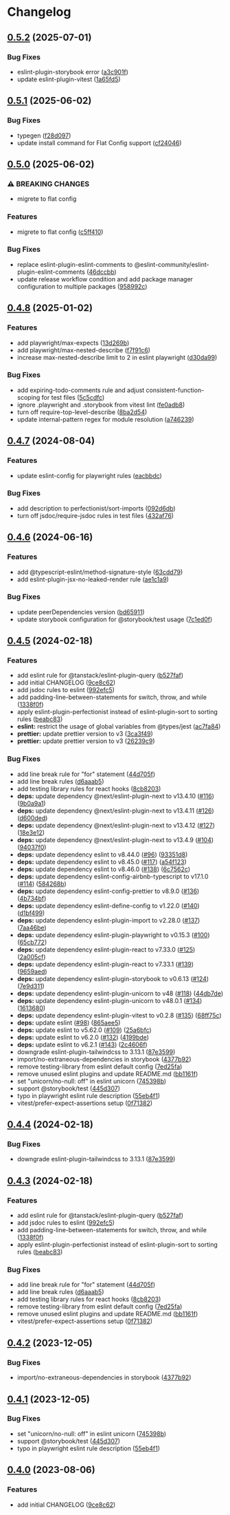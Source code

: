 # Changelog

## [0.5.2](https://github.com/nozomiishii/configs/compare/@nozomiishii/eslint-config-v0.5.1...@nozomiishii/eslint-config-v0.5.2) (2025-07-01)

### Bug Fixes

- eslint-plugin-storybook error ([a3c901f](https://github.com/nozomiishii/configs/commit/a3c901f0458d92b5dfc15ad2945b763e699b8981))
- update eslint-plugin-vitest ([1a65fd5](https://github.com/nozomiishii/configs/commit/1a65fd56e86678b15cefa39bda66f2d4cbac77a7))

## [0.5.1](https://github.com/nozomiishii/configs/compare/@nozomiishii/eslint-config-v0.5.0...@nozomiishii/eslint-config-v0.5.1) (2025-06-02)

### Bug Fixes

- typegen ([f28d097](https://github.com/nozomiishii/configs/commit/f28d097816bca578472efa19dcf4d13d0e999640))
- update install command for Flat Config support ([cf24046](https://github.com/nozomiishii/configs/commit/cf240463990c674fbabd71c0c9a31bf15225924d))

## [0.5.0](https://github.com/nozomiishii/configs/compare/@nozomiishii/eslint-config-v0.4.8...@nozomiishii/eslint-config-v0.5.0) (2025-06-02)

### ⚠ BREAKING CHANGES

- migrete to flat config

### Features

- migrete to flat config ([c5ff410](https://github.com/nozomiishii/configs/commit/c5ff4107999b678374aade48327d45fb509a4d15))

### Bug Fixes

- replace eslint-plugin-eslint-comments to @eslint-community/eslint-plugin-eslint-comments ([46dccbb](https://github.com/nozomiishii/configs/commit/46dccbbc49088118f2d0776b61676aa04b7cd42d))
- update release workflow condition and add package manager configuration to multiple packages ([958992c](https://github.com/nozomiishii/configs/commit/958992ccd8bdaf906a50bb769ec45459fab81210))

## [0.4.8](https://github.com/nozomiishii/configs/compare/@nozomiishii/eslint-config-v0.4.7...@nozomiishii/eslint-config-v0.4.8) (2025-01-02)

### Features

- add playwright/max-expects ([13d269b](https://github.com/nozomiishii/configs/commit/13d269be4a0b2ffa62df22244625fb33dcc87dff))
- add playwright/max-nested-describe ([f7f91c6](https://github.com/nozomiishii/configs/commit/f7f91c6dc0464da210bc9968c6d602d60e7a6197))
- increase max-nested-describe limit to 2 in eslint playwright ([d30da99](https://github.com/nozomiishii/configs/commit/d30da996b099d85ffcbf519a39db55631e6b6e20))

### Bug Fixes

- add expiring-todo-comments rule and adjust consistent-function-scoping for test files ([5c5cdfc](https://github.com/nozomiishii/configs/commit/5c5cdfc8a521ced130ec74f81ab5d3bab82f1877))
- ignore .playwright and .storybook from vitest lint ([fe0adb8](https://github.com/nozomiishii/configs/commit/fe0adb8f207b01650e2023f2f18003c5609de31e))
- turn off require-top-level-describe ([8ba2d54](https://github.com/nozomiishii/configs/commit/8ba2d54eb3bfc1b5b69ad1c863c89f1ced0cca28))
- update internal-pattern regex for module resolution ([a746239](https://github.com/nozomiishii/configs/commit/a746239fe3e0c11b58c5c7802bfd095f5ad44f66))

## [0.4.7](https://github.com/nozomiishii/configs/compare/@nozomiishii/eslint-config-v0.4.6...@nozomiishii/eslint-config-v0.4.7) (2024-08-04)

### Features

- update eslint-config for playwright rules ([eacbbdc](https://github.com/nozomiishii/configs/commit/eacbbdc888e222f8752b935073bee15030feb7db))

### Bug Fixes

- add description to perfectionist/sort-imports ([092d6db](https://github.com/nozomiishii/configs/commit/092d6db962fbc6e161b9f66fb3ab63b922dc8254))
- turn off jsdoc/require-jsdoc rules in test files ([432af76](https://github.com/nozomiishii/configs/commit/432af767db8336a32d217d29f9d8586195ff2999))

## [0.4.6](https://github.com/nozomiishii/configs/compare/@nozomiishii/eslint-config-v0.4.5...@nozomiishii/eslint-config-v0.4.6) (2024-06-16)

### Features

- add @typescript-eslint/method-signature-style ([63cdd79](https://github.com/nozomiishii/configs/commit/63cdd79b721c415bc69219e13c31a789245bb164))
- add eslint-plugin-jsx-no-leaked-render rule ([ae1c1a9](https://github.com/nozomiishii/configs/commit/ae1c1a93e72e0bad1ad2c68eb788f23343b981e6))

### Bug Fixes

- update peerDependencies version ([bd65911](https://github.com/nozomiishii/configs/commit/bd65911bcd93b907565f00ac9aace0a60e560a5e))
- update storybook configuration for @storybook/test usage ([7c1ed0f](https://github.com/nozomiishii/configs/commit/7c1ed0f155c4ee3e618581b1685bf1a3b40d2873))

## [0.4.5](https://github.com/nozomiishii/configs/compare/@nozomiishii/eslint-config-v0.4.4...@nozomiishii/eslint-config-v0.4.5) (2024-02-18)

### Features

- add eslint rule for @tanstack/eslint-plugin-query ([b527faf](https://github.com/nozomiishii/configs/commit/b527faf7b640edc268a987f60739cff7bab75cc2))
- add initial CHANGELOG ([9ce8c62](https://github.com/nozomiishii/configs/commit/9ce8c62626daccb52d6855312820188fbb069a18))
- add jsdoc rules to eslint ([992efc5](https://github.com/nozomiishii/configs/commit/992efc59a2cf6246fcb68159e044fc7168d446bb))
- add padding-line-between-statements for switch, throw, and while ([1338f0f](https://github.com/nozomiishii/configs/commit/1338f0f25a763e6d9b37f6a97af6846c5ce564e8))
- apply eslint-plugin-perfectionist instead of eslint-plugin-sort to sorting rules ([beabc83](https://github.com/nozomiishii/configs/commit/beabc83ead3749270477d036f874f7507459e191))
- **eslint:** restrict the usage of global variables from @types/jest ([ac7fa84](https://github.com/nozomiishii/configs/commit/ac7fa84623ff0ed7dad21524ef4ab0777e82d767))
- **prettier:** update prettier version to v3 ([3ca3f49](https://github.com/nozomiishii/configs/commit/3ca3f49e8418f0507084983740bab3596a9f6460))
- **prettier:** update prettier version to v3 ([26239c9](https://github.com/nozomiishii/configs/commit/26239c9361d60734a5a13f635c4161de80bffbaa))

### Bug Fixes

- add line break rule for "for" statement ([44d705f](https://github.com/nozomiishii/configs/commit/44d705f736646b59ce2ea0445e39b29a9582800d))
- add line break rules ([d6aaab5](https://github.com/nozomiishii/configs/commit/d6aaab5256481eb6e2928375ba672c187f678bea))
- add testing library rules for react hooks ([8cb8203](https://github.com/nozomiishii/configs/commit/8cb8203e9cbc0a2eb1f2cf6b5e124acba82e578e))
- **deps:** update dependency @next/eslint-plugin-next to v13.4.10 ([#116](https://github.com/nozomiishii/configs/issues/116)) ([9b0a9a1](https://github.com/nozomiishii/configs/commit/9b0a9a1b011836e9ea649d0e558a14f495d0e5a6))
- **deps:** update dependency @next/eslint-plugin-next to v13.4.11 ([#126](https://github.com/nozomiishii/configs/issues/126)) ([d600ded](https://github.com/nozomiishii/configs/commit/d600ded73ede27d1a992a1930e3b4d6f41d65da3))
- **deps:** update dependency @next/eslint-plugin-next to v13.4.12 ([#127](https://github.com/nozomiishii/configs/issues/127)) ([18e3e12](https://github.com/nozomiishii/configs/commit/18e3e125c16d0402114917cdd155f6e84053208a))
- **deps:** update dependency @next/eslint-plugin-next to v13.4.9 ([#104](https://github.com/nozomiishii/configs/issues/104)) ([94037f0](https://github.com/nozomiishii/configs/commit/94037f0c5ceb329ec5b5873b873ea69f634d6f5e))
- **deps:** update dependency eslint to v8.44.0 ([#96](https://github.com/nozomiishii/configs/issues/96)) ([93351d8](https://github.com/nozomiishii/configs/commit/93351d82827143e0cf0a1aa50e9591c9c1b07b16))
- **deps:** update dependency eslint to v8.45.0 ([#117](https://github.com/nozomiishii/configs/issues/117)) ([a54f123](https://github.com/nozomiishii/configs/commit/a54f1237d89988b5897b8cbce94464a5bed52111))
- **deps:** update dependency eslint to v8.46.0 ([#138](https://github.com/nozomiishii/configs/issues/138)) ([6c7562c](https://github.com/nozomiishii/configs/commit/6c7562ca0d73fa09e1c78e822d8e96f613e8e667))
- **deps:** update dependency eslint-config-airbnb-typescript to v17.1.0 ([#114](https://github.com/nozomiishii/configs/issues/114)) ([584268b](https://github.com/nozomiishii/configs/commit/584268bc3b04d6bd605ed68fd920b48d97dd8da9))
- **deps:** update dependency eslint-config-prettier to v8.9.0 ([#136](https://github.com/nozomiishii/configs/issues/136)) ([4b734bf](https://github.com/nozomiishii/configs/commit/4b734bf1ebc8d43baa0173348d27c2b07eddc850))
- **deps:** update dependency eslint-define-config to v1.22.0 ([#140](https://github.com/nozomiishii/configs/issues/140)) ([d1bf499](https://github.com/nozomiishii/configs/commit/d1bf499c42439500750b644b969ffd48e8d45ffb))
- **deps:** update dependency eslint-plugin-import to v2.28.0 ([#137](https://github.com/nozomiishii/configs/issues/137)) ([7aa46be](https://github.com/nozomiishii/configs/commit/7aa46be7e20fd331adedcb1294f4e00eaa7f64ec))
- **deps:** update dependency eslint-plugin-playwright to v0.15.3 ([#100](https://github.com/nozomiishii/configs/issues/100)) ([65cb772](https://github.com/nozomiishii/configs/commit/65cb772617b906bd8572b029a76b6181705f9032))
- **deps:** update dependency eslint-plugin-react to v7.33.0 ([#125](https://github.com/nozomiishii/configs/issues/125)) ([2a005cf](https://github.com/nozomiishii/configs/commit/2a005cfee8d35aefdbd33634a7fbe75127a3fb70))
- **deps:** update dependency eslint-plugin-react to v7.33.1 ([#139](https://github.com/nozomiishii/configs/issues/139)) ([9659aed](https://github.com/nozomiishii/configs/commit/9659aed88fadb4e8934d67697c99eca3aee0ac35))
- **deps:** update dependency eslint-plugin-storybook to v0.6.13 ([#124](https://github.com/nozomiishii/configs/issues/124)) ([7e9d311](https://github.com/nozomiishii/configs/commit/7e9d31199d08bf7df1d12c206134c61b42c1112b))
- **deps:** update dependency eslint-plugin-unicorn to v48 ([#118](https://github.com/nozomiishii/configs/issues/118)) ([44db7de](https://github.com/nozomiishii/configs/commit/44db7de74d87fcf1811ed8a69b73d7f04c1f0261))
- **deps:** update dependency eslint-plugin-unicorn to v48.0.1 ([#134](https://github.com/nozomiishii/configs/issues/134)) ([1613680](https://github.com/nozomiishii/configs/commit/161368030e06bb483e40bcf2316e24748368ccb3))
- **deps:** update dependency eslint-plugin-vitest to v0.2.8 ([#135](https://github.com/nozomiishii/configs/issues/135)) ([68ff75c](https://github.com/nozomiishii/configs/commit/68ff75cc19403f4160f2a69b70e1664a09fa55b5))
- **deps:** update eslint ([#98](https://github.com/nozomiishii/configs/issues/98)) ([865aee5](https://github.com/nozomiishii/configs/commit/865aee5cf7b0636f00a01aba621cbf5a09febefa))
- **deps:** update eslint to v5.62.0 ([#109](https://github.com/nozomiishii/configs/issues/109)) ([25a6bfc](https://github.com/nozomiishii/configs/commit/25a6bfc52c97180b5af77bec61473910def8def7))
- **deps:** update eslint to v6.2.0 ([#132](https://github.com/nozomiishii/configs/issues/132)) ([4199bde](https://github.com/nozomiishii/configs/commit/4199bde472aba2ed3fcb6a4f130cbffe4c519788))
- **deps:** update eslint to v6.2.1 ([#143](https://github.com/nozomiishii/configs/issues/143)) ([2c4606f](https://github.com/nozomiishii/configs/commit/2c4606f0dd9b0db2617f8cfc3862c53ea9254b93))
- downgrade eslint-plugin-tailwindcss to 3.13.1 ([87e3599](https://github.com/nozomiishii/configs/commit/87e3599c55fefde76bfff9ed9f2f6e07929c4289))
- import/no-extraneous-dependencies in storybook ([4377b92](https://github.com/nozomiishii/configs/commit/4377b92167d97a96071018aab9a54c60193c9b7f))
- remove testing-library from eslint default config ([7ed25fa](https://github.com/nozomiishii/configs/commit/7ed25fa5b12234e1d7464086f69653523a1bfff0))
- remove unused eslint plugins and update README.md ([bb1161f](https://github.com/nozomiishii/configs/commit/bb1161f1611946e17f1ce2f0813621cc6f581ce6))
- set "unicorn/no-null: off" in eslint unicorn ([745398b](https://github.com/nozomiishii/configs/commit/745398bff74182f3671852c68fdfe4e8421aece9))
- support @storybook/test ([445d307](https://github.com/nozomiishii/configs/commit/445d3078497d64e836810b912f5e7bd2741e5806))
- typo in playwright eslint rule description ([55eb4f1](https://github.com/nozomiishii/configs/commit/55eb4f1a4c552b8ee1ac76c36e1545fe740da273))
- vitest/prefer-expect-assertions setup ([0f71382](https://github.com/nozomiishii/configs/commit/0f71382cd8db963240ccf86197a942be0a85899a))

## [0.4.4](https://github.com/nozomiishii/configs/compare/@nozomiishii/eslint-config-v0.4.3...@nozomiishii/eslint-config-v0.4.4) (2024-02-18)

### Bug Fixes

- downgrade eslint-plugin-tailwindcss to 3.13.1 ([87e3599](https://github.com/nozomiishii/configs/commit/87e3599c55fefde76bfff9ed9f2f6e07929c4289))

## [0.4.3](https://github.com/nozomiishii/configs/compare/@nozomiishii/eslint-config-v0.4.2...@nozomiishii/eslint-config-v0.4.3) (2024-02-18)

### Features

- add eslint rule for @tanstack/eslint-plugin-query ([b527faf](https://github.com/nozomiishii/configs/commit/b527faf7b640edc268a987f60739cff7bab75cc2))
- add jsdoc rules to eslint ([992efc5](https://github.com/nozomiishii/configs/commit/992efc59a2cf6246fcb68159e044fc7168d446bb))
- add padding-line-between-statements for switch, throw, and while ([1338f0f](https://github.com/nozomiishii/configs/commit/1338f0f25a763e6d9b37f6a97af6846c5ce564e8))
- apply eslint-plugin-perfectionist instead of eslint-plugin-sort to sorting rules ([beabc83](https://github.com/nozomiishii/configs/commit/beabc83ead3749270477d036f874f7507459e191))

### Bug Fixes

- add line break rule for "for" statement ([44d705f](https://github.com/nozomiishii/configs/commit/44d705f736646b59ce2ea0445e39b29a9582800d))
- add line break rules ([d6aaab5](https://github.com/nozomiishii/configs/commit/d6aaab5256481eb6e2928375ba672c187f678bea))
- add testing library rules for react hooks ([8cb8203](https://github.com/nozomiishii/configs/commit/8cb8203e9cbc0a2eb1f2cf6b5e124acba82e578e))
- remove testing-library from eslint default config ([7ed25fa](https://github.com/nozomiishii/configs/commit/7ed25fa5b12234e1d7464086f69653523a1bfff0))
- remove unused eslint plugins and update README.md ([bb1161f](https://github.com/nozomiishii/configs/commit/bb1161f1611946e17f1ce2f0813621cc6f581ce6))
- vitest/prefer-expect-assertions setup ([0f71382](https://github.com/nozomiishii/configs/commit/0f71382cd8db963240ccf86197a942be0a85899a))

## [0.4.2](https://github.com/nozomiishii/configs/compare/@nozomiishii/eslint-config-v0.4.1...@nozomiishii/eslint-config-v0.4.2) (2023-12-05)

### Bug Fixes

- import/no-extraneous-dependencies in storybook ([4377b92](https://github.com/nozomiishii/configs/commit/4377b92167d97a96071018aab9a54c60193c9b7f))

## [0.4.1](https://github.com/nozomiishii/configs/compare/@nozomiishii/eslint-config-v0.4.0...@nozomiishii/eslint-config-v0.4.1) (2023-12-05)

### Bug Fixes

- set "unicorn/no-null: off" in eslint unicorn ([745398b](https://github.com/nozomiishii/configs/commit/745398bff74182f3671852c68fdfe4e8421aece9))
- support @storybook/test ([445d307](https://github.com/nozomiishii/configs/commit/445d3078497d64e836810b912f5e7bd2741e5806))
- typo in playwright eslint rule description ([55eb4f1](https://github.com/nozomiishii/configs/commit/55eb4f1a4c552b8ee1ac76c36e1545fe740da273))

## [0.4.0](https://github.com/nozomiishii/configs/compare/@nozomiishii/eslint-config-v0.3.0...@nozomiishii/eslint-config-v0.4.0) (2023-08-06)

### Features

- add initial CHANGELOG ([9ce8c62](https://github.com/nozomiishii/configs/commit/9ce8c62626daccb52d6855312820188fbb069a18))
